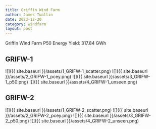 ```yaml
---
title: Griffin Wind Farm
author: James Twallin
date: 2023-12-20
category: windfarm
layout: post
---
```

Griffin Wind Farm P50 Energy Yield: 317.84 GWh

GRIFW-1
-------------
![]({{ site.baseurl }}/assets/1_GRIFW-1_scatter.png)
![]({{ site.baseurl }}/assets/2_GRIFW-1_pcey.png)
![]({{ site.baseurl }}/assets/3_GRIFW-1_p50.png)
![]({{ site.baseurl }}/assets/4_GRIFW-1_unseen.png)

GRIFW-2
-------------
![]({{ site.baseurl }}/assets/1_GRIFW-2_scatter.png)
![]({{ site.baseurl }}/assets/2_GRIFW-2_pcey.png)
![]({{ site.baseurl }}/assets/3_GRIFW-2_p50.png)
![]({{ site.baseurl }}/assets/4_GRIFW-2_unseen.png)

